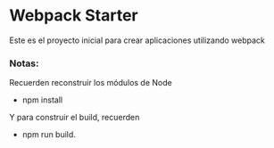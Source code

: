 # Webpack Starter

Este es el proyecto inicial para crear aplicaciones utilizando webpack

### Notas:
Recuerden reconstruir los módulos de Node

- npm install

Y para construir el build, recuerden

- npm run build.